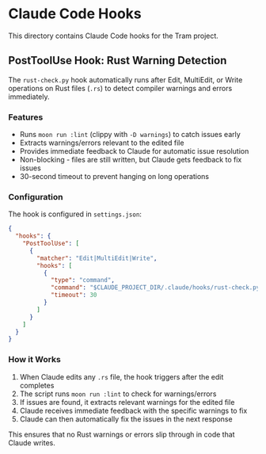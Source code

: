 # Claude Code Hooks

This directory contains Claude Code hooks for the Tram project.

## PostToolUse Hook: Rust Warning Detection

The `rust-check.py` hook automatically runs after Edit, MultiEdit, or Write operations on Rust files (`.rs`) to detect compiler warnings and errors immediately.

### Features

- Runs `moon run :lint` (clippy with `-D warnings`) to catch issues early
- Extracts warnings/errors relevant to the edited file
- Provides immediate feedback to Claude for automatic issue resolution
- Non-blocking - files are still written, but Claude gets feedback to fix issues
- 30-second timeout to prevent hanging on long operations

### Configuration

The hook is configured in `settings.json`:

```json
{
  "hooks": {
    "PostToolUse": [
      {
        "matcher": "Edit|MultiEdit|Write",
        "hooks": [
          {
            "type": "command",
            "command": "$CLAUDE_PROJECT_DIR/.claude/hooks/rust-check.py",
            "timeout": 30
          }
        ]
      }
    ]
  }
}
```

### How it Works

1. When Claude edits any `.rs` file, the hook triggers after the edit completes
2. The script runs `moon run :lint` to check for warnings/errors
3. If issues are found, it extracts relevant warnings for the edited file
4. Claude receives immediate feedback with the specific warnings to fix
5. Claude can then automatically fix the issues in the next response

This ensures that no Rust warnings or errors slip through in code that Claude writes.